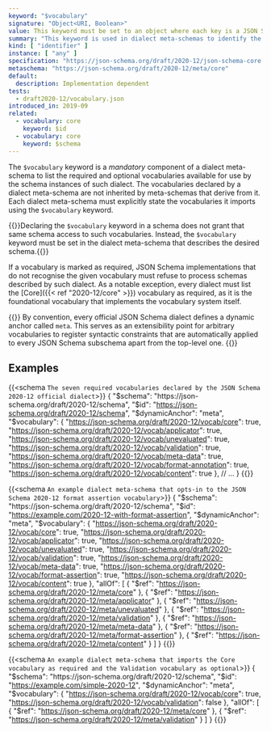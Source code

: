 ```yaml
---
keyword: "$vocabulary"
signature: "Object<URI, Boolean>"
value: This keyword must be set to an object where each key is a JSON Schema vocabulary URI and each value is a boolean that represents whether the corresponding vocabulary is considered optional (false) or required (true)
summary: "This keyword is used in dialect meta-schemas to identify the required and optional vocabularies available for use in schemas described by that dialect."
kind: [ "identifier" ]
instance: [ "any" ]
specification: "https://json-schema.org/draft/2020-12/json-schema-core.html#section-8.1.2"
metaschema: "https://json-schema.org/draft/2020-12/meta/core"
default:
  description: Implementation dependent
tests:
  - draft2020-12/vocabulary.json
introduced_in: 2019-09
related:
  - vocabulary: core
    keyword: $id
  - vocabulary: core
    keyword: $schema
---
```


The `$vocabulary` keyword is a _mandatory_ component of a dialect meta-schema
to list the required and optional vocabularies available for use by the schema
instances of such dialect. The vocabularies declared by a dialect meta-schema
are not inherited by meta-schemas that derive from it. Each dialect meta-schema
must explicitly state the vocabularies it imports using the `$vocabulary`
keyword.

{{<common-pitfall>}}Declaring the `$vocabulary` keyword in a schema does not
grant that same schema access to such vocabularies. Instead, the `$vocabulary`
keyword must be set in the dialect meta-schema that describes the desired
schema.{{</common-pitfall>}}

If a vocabulary is marked as required, JSON Schema implementations that do not
recognise the given vocabulary must refuse to process schemas described by such
dialect. As a notable exception, every dialect must list the [Core]({{< ref
"2020-12/core" >}}) vocabulary as required, as it is the foundational
vocabulary that implements the vocabulary system itself.

{{<learning-more>}} By convention, every official JSON Schema dialect defines a
dynamic anchor called `meta`. This serves as an extensibility point for
arbitrary vocabularies to register syntactic constraints that are automatically
applied to every JSON Schema subschema apart from the top-level one.
{{</learning-more>}}

## Examples

{{<schema `The seven required vocabularies declared by the JSON Schema 2020-12 official dialect`>}}
{
  "$schema": "https://json-schema.org/draft/2020-12/schema",
  "$id": "https://json-schema.org/draft/2020-12/schema",
  "$dynamicAnchor": "meta",
  "$vocabulary": {
    "https://json-schema.org/draft/2020-12/vocab/core": true,
    "https://json-schema.org/draft/2020-12/vocab/applicator": true,
    "https://json-schema.org/draft/2020-12/vocab/unevaluated": true,
    "https://json-schema.org/draft/2020-12/vocab/validation": true,
    "https://json-schema.org/draft/2020-12/vocab/meta-data": true,
    "https://json-schema.org/draft/2020-12/vocab/format-annotation": true,
    "https://json-schema.org/draft/2020-12/vocab/content": true
  },
  // ...
}
{{</schema>}}

{{<schema `An example dialect meta-schema that opts-in to the JSON Schema 2020-12 format assertion vocabulary`>}}
{
  "$schema": "https://json-schema.org/draft/2020-12/schema",
  "$id": "https://example.com/2020-12-with-format-assertion",
  "$dynamicAnchor": "meta",
  "$vocabulary": {
    "https://json-schema.org/draft/2020-12/vocab/core": true,
    "https://json-schema.org/draft/2020-12/vocab/applicator": true,
    "https://json-schema.org/draft/2020-12/vocab/unevaluated": true,
    "https://json-schema.org/draft/2020-12/vocab/validation": true,
    "https://json-schema.org/draft/2020-12/vocab/meta-data": true,
    "https://json-schema.org/draft/2020-12/vocab/format-assertion": true,
    "https://json-schema.org/draft/2020-12/vocab/content": true
  },
  "allOf": [
    { "$ref": "https://json-schema.org/draft/2020-12/meta/core" },
    { "$ref": "https://json-schema.org/draft/2020-12/meta/applicator" },
    { "$ref": "https://json-schema.org/draft/2020-12/meta/unevaluated" },
    { "$ref": "https://json-schema.org/draft/2020-12/meta/validation" },
    { "$ref": "https://json-schema.org/draft/2020-12/meta/meta-data" },
    { "$ref": "https://json-schema.org/draft/2020-12/meta/format-assertion" },
    { "$ref": "https://json-schema.org/draft/2020-12/meta/content" }
  ]
}
{{</schema>}}

{{<schema `An example dialect meta-schema that imports the Core vocabulary as required and the Validation vocabulary as optional`>}}
{
  "$schema": "https://json-schema.org/draft/2020-12/schema",
  "$id": "https://example.com/simple-2020-12",
  "$dynamicAnchor": "meta",
  "$vocabulary": {
    "https://json-schema.org/draft/2020-12/vocab/core": true,
    "https://json-schema.org/draft/2020-12/vocab/validation": false
  },
  "allOf": [
    { "$ref": "https://json-schema.org/draft/2020-12/meta/core" },
    { "$ref": "https://json-schema.org/draft/2020-12/meta/validation" }
  ]
}
{{</schema>}}
